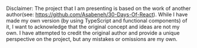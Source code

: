 Disclaimer: The project that I am presenting is based on the work of another author(see: https://github.com/Asabeneh/30-Days-Of-React). While I have made my own version (by using TypeScript and functional components) of it, I want to acknowledge that the original concept and ideas are not my own. I have attempted to credit the original author and provide a unique perspective on the project, but any mistakes or omissions are my own.